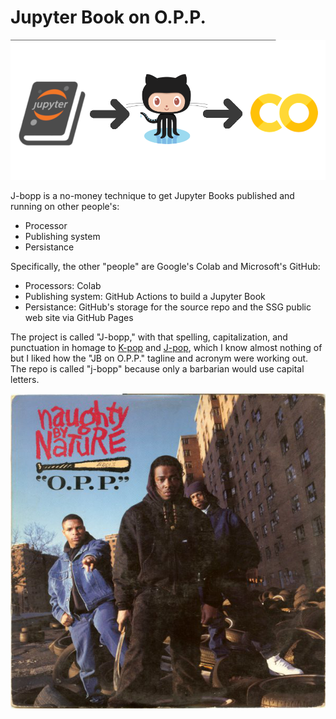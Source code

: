 # Jupyter Book on O.P.P.

![](images/jbopp_header.png)

J-bopp is a no-money technique to get Jupyter Books published and running on other people's:
- Processor
- Publishing system
- Persistance

Specifically, the other "people" are Google's Colab and Microsoft's GitHub:
- Processors: Colab
- Publishing system: GitHub Actions to build a Jupyter Book
- Persistance: GitHub's storage for the source repo and the SSG public web site via GitHub Pages

The project is called "J-bopp," with that spelling, capitalization,
and punctuation in homage to
[K-pop](https://en.wikipedia.org/wiki/K-pop) and
[J-pop](https://en.wikipedia.org/wiki/J-pop), which I know almost
nothing of but I liked how the "JB on O.P.P." tagline and acronym were
working out. The repo is called "j-bopp" because only a barbarian
would use capital letters.

[![](images/opp_cover.jpg)](https://www.youtube.com/watch?v=7f7FuDagYLU)
